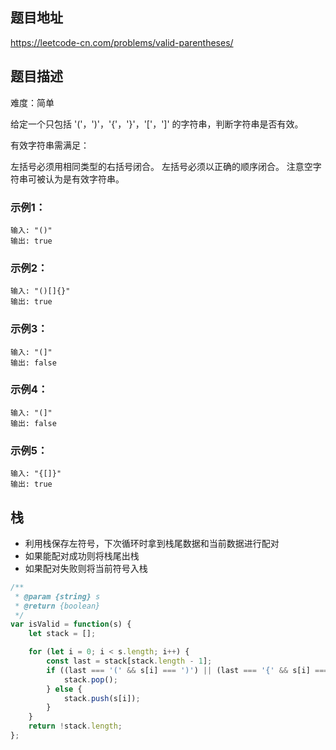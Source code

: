 ## 题目地址

https://leetcode-cn.com/problems/valid-parentheses/

## 题目描述

难度：简单

给定一个只包括 '('，')'，'{'，'}'，'['，']' 的字符串，判断字符串是否有效。

有效字符串需满足：

左括号必须用相同类型的右括号闭合。
左括号必须以正确的顺序闭合。
注意空字符串可被认为是有效字符串。

### 示例1：

```
输入: "()"
输出: true
```

### 示例2：

```
输入: "()[]{}"
输出: true
```

### 示例3：

```
输入: "(]"
输出: false
```

### 示例4：

```
输入: "(]"
输出: false
```

### 示例5：

```
输入: "{[]}"
输出: true
```

## 栈

- 利用栈保存左符号，下次循环时拿到栈尾数据和当前数据进行配对
- 如果能配对成功则将栈尾出栈
- 如果配对失败则将当前符号入栈

```js
/**
 * @param {string} s
 * @return {boolean}
 */
var isValid = function(s) {
	let stack = [];

	for (let i = 0; i < s.length; i++) {
		const last = stack[stack.length - 1];
		if ((last === '(' && s[i] === ')') || (last === '{' && s[i] === '}') || (last === '[' && s[i] === ']')) {
			stack.pop();
		} else {
			stack.push(s[i]);
		}
	}
	return !stack.length;
};
```
